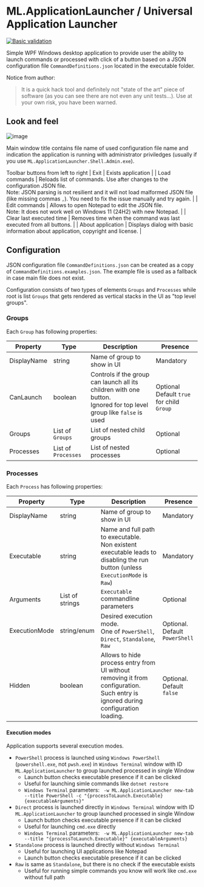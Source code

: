 # ML.ApplicationLauncher / Universal Application Launcher

[![Basic validation](https://github.com/martin-lacina/ml.applicationlauncher/actions/workflows/dotnet.yml/badge.svg?branch=main)](https://github.com/martin-lacina/ml.applicationlauncher/actions/workflows/dotnet.yml)

Simple WPF Windows desktop application to provide user the ability to launch commands or processed with click of a button based on a JSON configuration file `CommandDefinitions.json` located in the executable folder.

Notice from author:
> It is a quick hack tool and definitely not "state of the art" piece of software (as you can see there are not even any unit tests...). Use at your own risk, you have been warned.

## Look and feel

![image](https://github.com/user-attachments/assets/98d4d068-5d6c-4255-82a6-88066d80471d)

Main window title contains file name of used configuration file name and indication the application is running with administrator priviledges (usually if you use `ML.ApplicationLauncher.Shell.Admin.exe`).

Toolbar buttons from left to right
| Exit | Exists application |
| Load commands | Reloads list of commands. Use after changes to the configuration JSON file. <br> Note: JSON parsing is not resilient and it will not load malformed JSON file (like missing commas `,`). You need to fix the issue manually and try again. |
| Edit commands | Allows to open Notepad to edit the JSON file. <br> Note: It does not work well on Windows 11 (24H2) with new Notepad. |
| Clear last executed time | Removes time when the command was last executed from all buttons. |
| About application | Displays dialog with basic information about application, copyright and license. |

## Configuration

JSON configuration file `CommandDefinitions.json` can be created as a copy of `CommandDefinitions.examples.json`.
The example file is used as a fallback in case main file does not exist.

Configuration consists of two types of elements `Groups` and `Processes` while root is list `Groups` that gets rendered as vertical stacks in the UI as "top level groups".

### Groups

Each `Group` has following properties:

| Property | Type | Description | Presence |
| -------- | ---- | ----------- | -------- |
| DisplayName | string | Name of group to show in UI | Mandatory |
| CanLaunch | boolean | Controls if the group can launch all its children with one button. <br> Ignored for top level group like `false` is used  | Optional <br> Default `true` for child `Group` |
| Groups | List of `Groups` | List of nested child groups | Optional |
| Processes | List of `Processes` | List of nested processes | Optional |

### Processes

Each `Process` has following properties:

| Property | Type | Description | Presence |
| -------- | ---- | ----------- | -------- |
| DisplayName | string | Name of group to show in UI | Mandatory |
| Executable| string | Name and full path to executable. <br> Non existent executable leads to disabling the run button (unless `ExecutionMode` is `Raw`) | Mandatory |
| Arguments | List of strings | `Executable` commandline parameters | Optional |
| ExecutionMode | string/enum | Desired execution mode. <br> One of `PowerShell`, `Direct`, `Standalone`, `Raw` | Optional. <br> Default `PowerShell` |
| Hidden| boolean | Allows to hide process entry from UI without removing it from configuration. Such entry is ignored during configuration loading. | Optional. <br> Default `false` |

#### Execution modes

Application supports several execution modes.

* `PowerShell` process is launched using `Windows PowerShell` (`powershell.exe`, not `pwsh.exe`) in `Windows Terminal` window with ID `ML.ApplicationLauncher` to group launched processed in single Window
  * Launch button checks executable presence if it can be clicked
  * Useful for launching simle commands like `dotnet restore`
  * `Windows Terminal` parameters: ` -w ML.ApplicationLauncher new-tab --title PowerShell -c "{processToLaunch.Executable} {executableArguments}"`
* `Direct` process is launched directly in `Windows Terminal` window with ID `ML.ApplicationLauncher` to group launched processed in single Window
  * Launch button checks executable presence if it can be clicked
  * Useful for launching `cmd.exe` directly  
  * `Windows Terminal` parameters: ` -w ML.ApplicationLauncher new-tab --title "{processToLaunch.Executable}" {executableArguments}`
* `Standalone` process is launched directly without `Windows Terminal`
  * Useful for launching UI applications like Notepad
  * Launch button checks executable presence if it can be clicked
* `Raw` is same as `Standalone`, but there is no check if the executable exists
  * Useful for running simple commands you know will work like `cmd.exe` without full path


